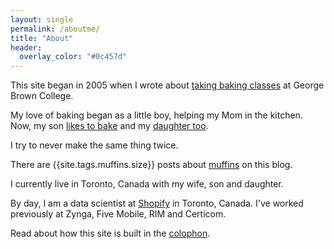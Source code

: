 ```yaml
---
layout: single
permalink: /aboutme/
title: "About"
header:
  overlay_color: "#0c457d"
---
```

This site began in 2005 when I wrote about [taking baking classes](/gbc) at George Brown College.

My love of baking began as a little boy, helping my Mom in the kitchen.
Now, my son [likes to bake](https://www.youtube.com/watch?v=PqfQJCSHVGo) and
my [daughter too](https://flickr.com/photos/gnuf/50788735287/).

I try to never make the same thing twice. 

There are {{site.tags.muffins.size}} posts about [muffins](/tag/muffins) on this blog.

I currently live in Toronto, Canada with my wife, son and daughter.

By day, I am a data scientist at [Shopify](https://shopify.com/)
in Toronto, Canada. I've worked previously at Zynga, Five Mobile, RIM and Certicom.

Read about how this site is built in the [colophon](/colophon/).

